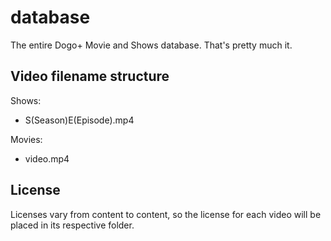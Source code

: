 # database
The entire Dogo+ Movie and Shows database.
That's pretty much it.

## Video filename structure
Shows:
- S(Season)E(Episode).mp4

Movies:
- video.mp4

## License
Licenses vary from content to content, so
the license for each video will be placed in its
respective folder.
